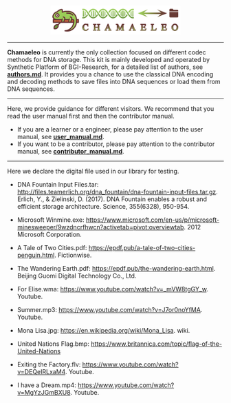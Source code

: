 <p align="center">
<img src="./docs/source/_static/logo.png" alt="Chamaeleo" title="Chamaeleo" width="60%"/>
</p>

---

**Chamaeleo** is currently the only collection focused on different codec methods for DNA storage.
This kit is mainly developed and operated by Synthetic Platform of BGI-Research, for a detailed list of authors, see [**authors.md**](https://github.com/ntpz870817/Chamaeleo/blob/master/docs/source/authors.md).
It provides you a chance to use the classical DNA encoding and decoding methods to save files into DNA sequences or load them from DNA sequences.

---

Here, we provide guidance for different visitors.
We recommend that you read the user manual first and then the contributor manual.

- If you are a learner or a engineer, please pay attention to the user manual, see [**user_manual.md**](https://github.com/ntpz870817/Chamaeleo/blob/master/docs/source/user_manual.md).
- If you want to be a contributor, please pay attention to the contributor manual, see [**contributor_manual.md**](https://github.com/ntpz870817/Chamaeleo/blob/master/docs/source/contributor_manual.md).

---

Here we declare the digital file used in our library for testing.

- DNA Fountain Input Files.tar:
http://files.teamerlich.org/dna_fountain/dna-fountain-input-files.tar.gz. Erlich, Y., & Zielinski, D. (2017). DNA Fountain enables a robust and efficient storage architecture. Science, 355(6328), 950-954.

- Microsoft Winmine.exe:
https://www.microsoft.com/en-us/p/microsoft-minesweeper/9wzdncrfhwcn?activetab=pivot:overviewtab. 2012 Microsoft Corporation.

- A Tale of Two Cities.pdf:
https://epdf.pub/a-tale-of-two-cities-penguin.html. Fictionwise.

- The Wandering Earth.pdf:
https://epdf.pub/the-wandering-earth.html. Beijing Guomi Digital Technology Co., Ltd.

- For Elise.wma:
https://www.youtube.com/watch?v=_mVW8tgGY_w.   Youtube.

- Summer.mp3:
https://www.youtube.com/watch?v=J7or0noYfMA. Youtube.

- Mona Lisa.jpg:
https://en.wikipedia.org/wiki/Mona_Lisa. wiki.

- United Nations Flag.bmp:
https://www.britannica.com/topic/flag-of-the-United-Nations

- Exiting the Factory.flv:
https://www.youtube.com/watch?v=DEQeIRLxaM4. Youtube.

- I have a Dream.mp4:
https://www.youtube.com/watch?v=MgYzJGmBXU8. Youtube.